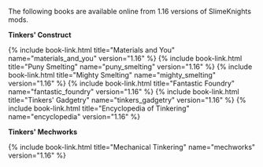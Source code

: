 The following books are available online from 1.16 versions of SlimeKnights mods.

**Tinkers' Construct**
<div class="uk-child-width-1-2 uk-child-width-1-6@s uk-grid-small" uk-grid>
    {% include book-link.html title="Materials and You"         name="materials_and_you" version="1.16" %}
    {% include book-link.html title="Puny Smelting"             name="puny_smelting"     version="1.16" %}
    {% include book-link.html title="Mighty Smelting"           name="mighty_smelting"   version="1.16" %}
    {% include book-link.html title="Fantastic Foundry"         name="fantastic_foundry" version="1.16" %}
    {% include book-link.html title="Tinkers' Gadgetry"         name="tinkers_gadgetry"  version="1.16" %}
    {% include book-link.html title="Encyclopedia of Tinkering" name="encyclopedia"      version="1.16" %}
</div>

**Tinkers' Mechworks**
<div class="uk-child-width-1-2 uk-child-width-1-6@s uk-grid-small" uk-grid>
    {% include book-link.html title="Mechanical Tinkering"      name="mechworks"         version="1.16" %}
</div>
